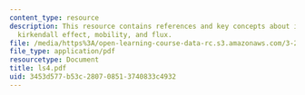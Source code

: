 ```yaml
---
content_type: resource
description: This resource contains references and key concepts about interdiffusion,
  kirkendall effect, mobility, and flux.
file: /media/https%3A/open-learning-course-data-rc.s3.amazonaws.com/3-21-kinetic-processes-in-materials-spring-2006/3453d577b53c280708513740833c4932_ls4.pdf
file_type: application/pdf
resourcetype: Document
title: ls4.pdf
uid: 3453d577-b53c-2807-0851-3740833c4932
---
```

